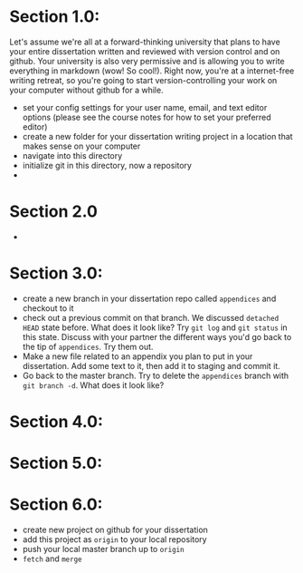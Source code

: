 # Section 1.0:

Let's assume we're all at a forward-thinking university that plans to have your entire dissertation written and reviewed with version control and on github. Your university is also very permissive and is allowing you to write everything in markdown (wow! So cool!). Right now, you're at a internet-free writing retreat, so you're going to start version-controlling your work on your computer without github for a while.

* set your config settings for your user name, email, and text editor options (please see the course notes for how to set your preferred editor)
* create a new folder for your dissertation writing project in a location that makes sense on your computer
* navigate into this directory
* initialize git in this directory, now a repository
*

# Section 2.0

*


# Section 3.0:

* create a new branch in your dissertation repo called `appendices` and checkout to it
* check out a previous commit on that branch. We discussed `detached HEAD` state before. What does it look like? Try `git log` and `git status` in this state. Discuss with your partner the different ways you'd go back to the tip of `appendices`. Try them out.
* Make a new file related to an appendix you plan to put in your dissertation. Add some text to it, then add it to staging and commit it.
* Go back to the master branch. Try to delete the `appendices` branch with `git branch -d`. What does it look like? 

# Section 4.0:

# Section 5.0:

# Section 6.0:

* create new project on github for your dissertation
* add this project as `origin` to your local repository
* push your local master branch up to `origin`
* `fetch` and `merge`
